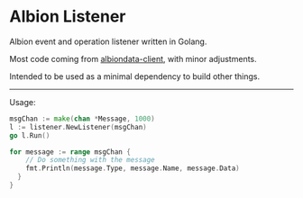 # Albion Listener
Albion event and operation listener written in Golang.

Most code coming from [albiondata-client](https://github.com/ao-data/albiondata-client), with minor adjustments.

Intended to be used as a minimal dependency to build other things.

---

Usage:
```go
msgChan := make(chan *Message, 1000)
l := listener.NewListener(msgChan)
go l.Run()

for message := range msgChan {
    // Do something with the message
    fmt.Println(message.Type, message.Name, message.Data)
  }
}
```